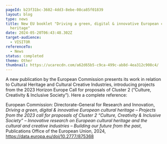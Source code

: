 ```yaml
---
pageId: b23f31bc-3602-4dd3-8ebe-08ca85f01839
layout: blog
type: news
title: New EU booklet "Driving a green, digital & innovative European cultural
  heritage"
date: 2024-05-20T06:43:48.302Z
target-audience:
  - VISITOR
referenceTo:
  - News
status: completed
theme: Other
thumbnail: https://ucarecdn.com/a62d65b5-c9ca-499c-ab8d-4ea312c908c4/
---
```

A﻿ new publication by the European Commission presents its work in relation to Cultural Heritage and Cultural Creative Industries, introducing projects from the 2023 Horizon Europe Call for proposals of Cluster 2 (“Culture, Creativity & Inclusive Society”). Here a complete reference:

European Commission: Directorate-General for Research and Innovation, *Driving a green, digital & innovative European cultural heritage – Projects from the 2023 call for proposals of Cluster 2 “Culture, Creativity & Inclusive Society” – Innovative research on European cultural heritage and the cultural and creative industries – Building our future from the past*, Publications Office of the European Union, 2024, <https://data.europa.eu/doi/10.2777/875368>
